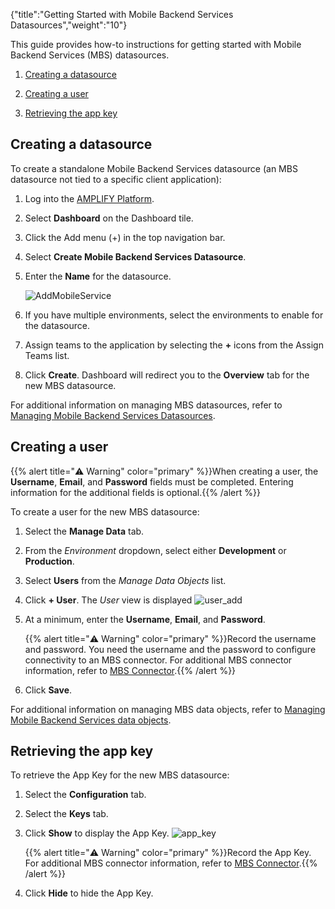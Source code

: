 {"title":"Getting Started with Mobile Backend Services Datasources","weight":"10"}

This guide provides how-to instructions for getting started with Mobile Backend Services (MBS) datasources.

1. [Creating a datasource](#creating-a-datasource)

2. [Creating a user](#creating-a-user)

3. [Retrieving the app key](#retrieving-the-app-key)

## Creating a datasource

To create a standalone Mobile Backend Services datasource (an MBS datasource not tied to a specific client application):

1. Log into the [AMPLIFY Platform](https://platform.axway.com/).

2. Select **Dashboard** on the Dashboard tile.

3. Click the Add menu (+) in the top navigation bar.

4. Select **Create Mobile Backend Services Datasource**.

5. Enter the **Name** for the datasource.

    ![AddMobileService](/Images/appc/download/attachments/60151875/AddMobileService.png)
6. If you have multiple environments, select the environments to enable for the datasource.

7. Assign teams to the application by selecting the **+** icons from the Assign Teams list.

8. Click **Create**. Dashboard will redirect you to the **Overview** tab for the new MBS datasource.

For additional information on managing MBS datasources, refer to [Managing Mobile Backend Services Datasources](/docs/appc/Appcelerator_Dashboard/Appcelerator_Dashboard_Guide/Managing_Applications/Managing_Mobile_Backend_Services_Datasources/).

## Creating a user

{{% alert title="⚠️ Warning" color="primary" %}}When creating a user, the **Username**, **Email**, and **Password** fields must be completed. Entering information for the additional fields is optional.{{% /alert %}}

To create a user for the new MBS datasource:

1. Select the **Manage Data** tab.

2. From the _Environment_ dropdown, select either **Development** or **Production**.

3. Select **Users** from the _Manage Data Objects_ list.

4. Click **\+ User**. The _User_ view is displayed
    ![user_add](/Images/appc/download/attachments/60151875/user_add.png)

5. At a minimum, enter the **Username**, **Email**, and **Password**.

    {{% alert title="⚠️ Warning" color="primary" %}}Record the username and password. You need the username and the password to configure connectivity to an MBS connector. For additional MBS connector information, refer to [MBS Connector](https://docs.axway.com/bundle/API_Builder_4x_allOS_en/page/mbs_connector.html).{{% /alert %}}
6. Click **Save**.

For additional information on managing MBS data objects, refer to [Managing Mobile Backend Services data objects](/docs/appc/Appcelerator_Dashboard/Appcelerator_Dashboard_Guide/Managing_Applications/Managing_Mobile_Backend_Services_Datasources/Managing_Mobile_Backend_Services_data_objects/).

## Retrieving the app key

To retrieve the App Key for the new MBS datasource:

1. Select the **Configuration** tab.

2. Select the **Keys** tab.

3. Click **Show** to display the App Key.
    ![app_key](/Images/appc/download/attachments/60151875/app_key.png)

    {{% alert title="⚠️ Warning" color="primary" %}}Record the App Key. For additional MBS connector information, refer to [MBS Connector](https://docs.axway.com/bundle/API_Builder_4x_allOS_en/page/mbs_connector.html).{{% /alert %}}
4. Click **Hide** to hide the App Key.

